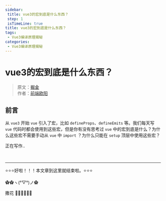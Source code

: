 ```yaml
---
sidebar: 
 title: vue3的宏到底是什么东西？
 step: 1
 isTimeLine: true
title: vue3的宏到底是什么东西？
tags:
 - Vue3编译原理揭秘
categories:
 - Vue3编译原理揭秘
---
```


# vue3的宏到底是什么东西？

>原文：[掘金](https://juejin.cn/post/7335721246931189795)
><br/> 作者：[前端欧阳](https://juejin.cn/column/7340830470463242278)

## 前言 
从 `vue3` 开始 `vue` 引入了宏，比如 `defineProps`、`defineEmits` 等。我们每天写 `vue` 代码时都会使用到这些宏，但是你有没有思考过 `vue` 中的宏到底是什么？为什么这些宏不需要手动从 `vue` 中 `import` ？为什么只能在 `setup` 顶层中使用这些宏？

正在写作..

<br/>
<hr />

⭐️⭐️⭐️好啦！！！本文章到这里就结束啦。⭐️⭐️⭐️

✿✿ヽ(°▽°)ノ✿

撒花 🌸🌸🌸🌸🌸🌸
